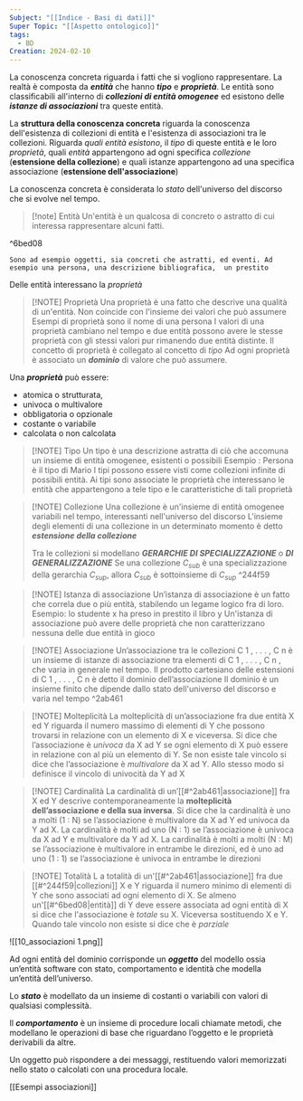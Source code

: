 ```yaml
---
Subject: "[[Indice - Basi di dati]]"
Super Topic: "[[Aspetto ontologico]]"
tags:
  - BD
Creation: 2024-02-10
---
```

La conoscenza concreta riguarda i fatti che si vogliono rappresentare.
La realtà è composta da ___entità___ che hanno ___tipo___ e ___proprietà___. 
Le entità sono classificabili all'interno di ___collezioni di entità omogenee___ ed esistono delle ___istanze di associazioni___ tra queste entità.

La __struttura della conoscenza concreta__ riguarda la conoscenza dell'esistenza di collezioni di entità e l'esistenza di associazioni tra le collezioni.
Riguarda _quali entità esistono_, il _tipo_ di queste entità e le loro _proprietà_, quali _entità_ appartengono ad ogni specifica _collezione_ (__estensione della collezione__) e quali istanze appartengono ad una specifica associazione (__estensione dell'associazione__)

La conoscenza concreta è considerata lo _stato_ dell'universo del discorso che si evolve nel tempo.

> [!note] Entità
> Un'entità è un qualcosa di concreto o astratto di cui interessa rappresentare alcuni fatti.

^6bed08

	Sono ad esempio oggetti, sia concreti che astratti, ed eventi. Ad esempio una persona, una descrizione bibliografica,  un prestito
 Delle entità interessano la _proprietà_


> [!NOTE] Proprietà
> Una proprietà è una fatto che descrive una qualità di un'entità.
> Non coincide con l'insieme dei valori che può assumere
	Esempi di proprietà sono il nome di una persona
I  valori di una proprietà cambiano nel tempo e due entità possono avere le stesse proprietà con gli stessi valori pur rimanendo due entità distinte.
Il concetto di proprietà è collegato al concetto di _tipo_
Ad ogni proprietà è associato un ___dominio___ di valore che può assumere.

Una ___proprietà___ può essere: 
- atomica o strutturata, 
- univoca o multivalore 
- obbligatoria o opzionale
- costante o variabile
- calcolata o non calcolata


> [!NOTE] Tipo
> Un tipo è una descrizione astratta di ciò che accomuna un insieme di entità omogenee, esistenti o possibili
	Esempio : Persona è il tipo di Mario
I tipi possono essere visti come collezioni infinite di possibili entità. Ai tipi sono associate le proprietà che interessano le entità che appartengono a tele tipo e le caratteristiche di tali proprietà



> [!NOTE] Collezione
> Una collezione è un'insieme di entità omogenee variabili nel tempo, interessanti nell'universo del discorso
> L'insieme degli elementi di una collezione in un determinato momento è detto ___estensione della collezione___
> 
> Tra le collezioni si modellano ___GERARCHIE DI SPECIALIZZAZIONE___ o ___DI GENERALIZZAZIONE___ 
> Se una collezione $C_{sub}$ è una specializzazione della gerarchia $C_{sup}$, allora $C_{sub}$ è sottoinsieme di $C_{sup}$
^244f59



> [!NOTE] Istanza di associazione
> Un’istanza di associazione è un fatto che correla due o più entità, stabilendo un legame logico fra di loro.
	Esempio: lo studente x ha preso in prestito il libro y
Un'istanza di associazione può avere delle proprietà che non caratterizzano nessuna delle due entità in gioco



> [!NOTE] Associazione
> Un’associazione tra le collezioni C 1 , . . . , C n è un insieme di istanze di associazione tra elementi di C 1 , . . . , C n , che varia in generale nel tempo. 
> Il prodotto cartesiano delle estensioni di C 1 , . . . , C n è detto il dominio dell’associazione
Il dominio è un insieme finito che dipende dallo stato dell'universo del discorso e varia nel tempo
^2ab461



> [!NOTE] Molteplicità
> La molteplicità di un’associazione fra due entità X ed Y riguarda il numero massimo di elementi di Y che possono trovarsi in relazione con un elemento di X e viceversa. 
> Si dice che l’associazione è _univoca_ da X ad Y se ogni elemento di X può essere in relazione con al più un elemento di Y. 
> Se non esiste tale vincolo si dice che l’associazione è _multivalore_ da X ad Y. 
> Allo stesso modo si definisce il vincolo di univocità da Y ad X



> [!NOTE] Cardinalità
> La cardinalità di un’[[#^2ab461|associazione]] fra X ed Y descrive contemporaneamente la __molteplicità dell’associazione e della sua inversa__. 
> Si dice che la cardinalità è  uno a molti (1 : N) se l’associazione è multivalore da X ad Y ed univoca da Y ad X. 
> La cardinalità è molti ad uno (N : 1) se l’associazione è univoca da X ad Y e multivalore da Y ad X. 
> La cardinalità è molti a molti (N : M) se l’associazione è multivalore in entrambe le direzioni, ed è uno ad uno (1 : 1) se l’associazione è univoca in entrambe le direzioni




> [!NOTE] Totalità
> L a totalità di un'[[#^2ab461|associazione]] fra due [[#^244f59|collezioni]] X e Y riguarda il numero minimo di elementi di Y che sono associati ad ogni elemento di X.
> Se almeno un'[[#^6bed08|entità]] di Y deve essere associata ad ogni entità di X si dice che l'associazione è _totale_ su X. Viceversa sostituendo X e Y.
> Quando tale vincolo non esiste si dice che è _parziale_


![[10_associazioni 1.png]]


Ad ogni entità del dominio corrisponde un _**oggetto**_ del modello ossia un’entità software con stato, comportamento e identità che modella un’entità dell’universo.

Lo _**stato**_ è modellato da un insieme di costanti o variabili con valori di qualsiasi complessità.

Il _**comportamento**_ è un insieme di procedure locali chiamate metodi, che modellano le operazioni di base che riguardano l’oggetto e le proprietà derivabili da altre.

Un oggetto può rispondere a dei messaggi, restituendo valori memorizzati nello stato o calcolati con una procedura locale.


[[Esempi associazioni]]